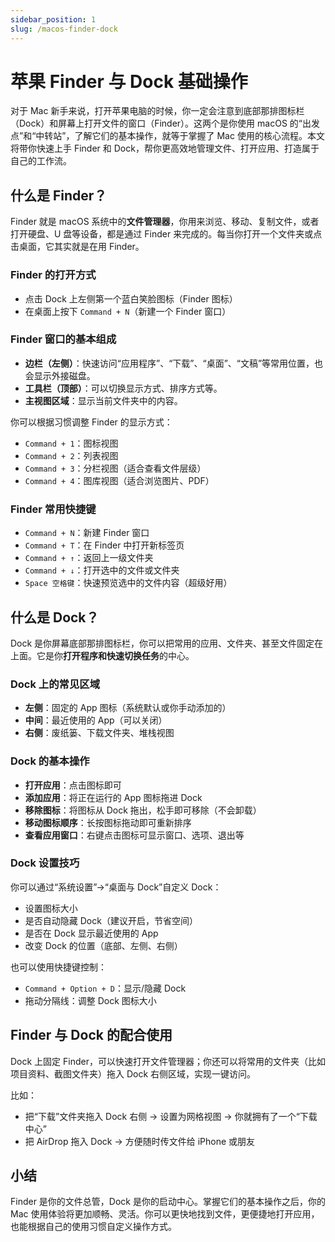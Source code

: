 ```yaml
---
sidebar_position: 1
slug: /macos-finder-dock
---
```


# 苹果 Finder 与 Dock 基础操作

对于 Mac 新手来说，打开苹果电脑的时候，你一定会注意到底部那排图标栏（Dock）和屏幕上打开文件的窗口（Finder）。这两个是你使用 macOS 的“出发点”和“中转站”，了解它们的基本操作，就等于掌握了 Mac 使用的核心流程。本文将带你快速上手 Finder 和 Dock，帮你更高效地管理文件、打开应用、打造属于自己的工作流。



## 什么是 Finder？

Finder 就是 macOS 系统中的**文件管理器**，你用来浏览、移动、复制文件，或者打开硬盘、U 盘等设备，都是通过 Finder 来完成的。每当你打开一个文件夹或点击桌面，它其实就是在用 Finder。

### Finder 的打开方式

- 点击 Dock 上左侧第一个蓝白笑脸图标（Finder 图标）
- 在桌面上按下 `Command + N`（新建一个 Finder 窗口）

### Finder 窗口的基本组成

- **边栏（左侧）**：快速访问“应用程序”、“下载”、“桌面”、“文稿”等常用位置，也会显示外接磁盘。
- **工具栏（顶部）**：可以切换显示方式、排序方式等。
- **主视图区域**：显示当前文件夹中的内容。

你可以根据习惯调整 Finder 的显示方式：

- `Command + 1`：图标视图
- `Command + 2`：列表视图
- `Command + 3`：分栏视图（适合查看文件层级）
- `Command + 4`：图库视图（适合浏览图片、PDF）

### Finder 常用快捷键

- `Command + N`：新建 Finder 窗口
- `Command + T`：在 Finder 中打开新标签页
- `Command + ↑`：返回上一级文件夹
- `Command + ↓`：打开选中的文件或文件夹
- `Space 空格键`：快速预览选中的文件内容（超级好用）



## 什么是 Dock？

Dock 是你屏幕底部那排图标栏，你可以把常用的应用、文件夹、甚至文件固定在上面。它是你**打开程序和快速切换任务**的中心。

### Dock 上的常见区域

- **左侧**：固定的 App 图标（系统默认或你手动添加的）
- **中间**：最近使用的 App（可以关闭）
- **右侧**：废纸篓、下载文件夹、堆栈视图

### Dock 的基本操作

- **打开应用**：点击图标即可
- **添加应用**：将正在运行的 App 图标拖进 Dock
- **移除图标**：将图标从 Dock 拖出，松手即可移除（不会卸载）
- **移动图标顺序**：长按图标拖动即可重新排序
- **查看应用窗口**：右键点击图标可显示窗口、选项、退出等

### Dock 设置技巧

你可以通过“系统设置”→“桌面与 Dock”自定义 Dock：

- 设置图标大小
- 是否自动隐藏 Dock（建议开启，节省空间）
- 是否在 Dock 显示最近使用的 App
- 改变 Dock 的位置（底部、左侧、右侧）

也可以使用快捷键控制：

- `Command + Option + D`：显示/隐藏 Dock
- 拖动分隔线：调整 Dock 图标大小



## Finder 与 Dock 的配合使用

Dock 上固定 Finder，可以快速打开文件管理器；你还可以将常用的文件夹（比如项目资料、截图文件夹）拖入 Dock 右侧区域，实现一键访问。

比如：

- 把“下载”文件夹拖入 Dock 右侧 → 设置为网格视图 → 你就拥有了一个“下载中心”
- 把 AirDrop 拖入 Dock → 方便随时传文件给 iPhone 或朋友



## 小结

Finder 是你的文件总管，Dock 是你的启动中心。掌握它们的基本操作之后，你的 Mac 使用体验将更加顺畅、灵活。你可以更快地找到文件，更便捷地打开应用，也能根据自己的使用习惯自定义操作方式。

